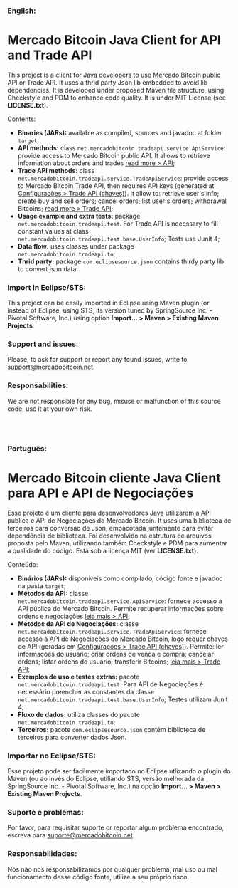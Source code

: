 ### English:
# Mercado Bitcoin Java Client for API and Trade API

This project is a client for Java developers to use Mercado Bitcoin public API or Trade API. It uses a thrid party Json lib embedded to avoid lib dependencies. It is developed under proposed Maven file structure, using Checkstyle and PDM to enhance code quality. It is under MIT License (see **LICENSE.txt**).

Contents:
 - **Binaries (JARs):** available as compiled, sources and javadoc at folder ``target``;
 - **API methods:** class ``net.mercadobitcoin.tradeapi.service.ApiService``: provide access to Mercado Bitcoin public API. It allows to retrieve information about orders and trades [read more > API](https://www.mercadobitcoin.net/api/);
 - **Trade API methods:** class ``net.mercadobitcoin.tradeapi.service.TradeApiService``: provide access to Mercado Bitcoin Trade API, then requires API keys (generated at [Configurações > Trade API (chaves)](https://www.mercadobitcoin.net/tapi/configuracoes/)). It allow to: retrieve user's info; create buy and sell orders; cancel orders; list user's orders; withdrawal Bitcoins; [read more > Trade API](https://www.mercadobitcoin.net/trade-api/);
 - **Usage example and extra tests:** package ``net.mercadobitcoin.tradeapi.test``. For Trade API is necessary to fill constant values at class ``net.mercadobitcoin.tradeapi.test.base.UserInfo``; Tests use Junit 4;
 - **Data flow:** uses classes under package ``net.mercadobitcoin.tradeapi.to``;
 - **Thrid party:** package ``com.eclipsesource.json`` contains thirdy party lib to convert json data. 


### Import in Eclipse/STS:

This project can be easily imported in Eclipse using Maven plugin (or instead of Eclipse, using STS, its version tuned by SpringSource Inc. - Pivotal Software, Inc.) using option **Import... > Maven > Existing Maven Projects**.


### Support and issues:

Please, to ask for support or report any found issues, write to support@mercadobitcoin.net.

### Responsabilities:

We are not responsible for any bug, misuse or malfunction of this source code, use it at your own risk.


<br/><br/>
### Português:

# Mercado Bitcoin cliente Java Client para API e API de Negociações

Esse projeto é um cliente para desenvolvedores Java utilizarem a API pública e API de Negociações do Mercado Bitcoin. It uses uma biblioteca de terceiros para conversão de Json, empacotada juntamente para evitar dependência de biblioteca. Foi desenvolvido na estrutura de arquivos proposta pelo Maven, utilizando também Checkstyle e PDM para aumentar a qualidade do código. Está sob a licença MIT (ver **LICENSE.txt**).

Conteúdo:
 - **Binários (JARs):** disponíveis como compilado, código fonte e javadoc na pasta ``target``;
 - **Métodos da API:** classe ``net.mercadobitcoin.tradeapi.service.ApiService``: fornece accesso à API pública do Mercado Bitcoin. Permite recuperar informações sobre ordens e negociações [leia mais > API](https://www.mercadobitcoin.net/api/);
 - **Métodos da API de Negociações:** classe ``net.mercadobitcoin.tradeapi.service.TradeApiService``: fornece accesso à API de Negociações do Mercado Bitcoin, logo requer chaves de API (geradas em [Configurações > Trade API (chaves)](https://www.mercadobitcoin.net/tapi/configuracoes/)). Permite: ler informações do usuário; criar ordens de venda e compra; cancelar ordens; listar ordens do usuário; transferir Bitcoins; [leia mais > Trade API](https://www.mercadobitcoin.net/trade-api/);
 - **Exemplos de uso e testes extras:** pacote ``net.mercadobitcoin.tradeapi.test``. Para API de Negociações é necessário preencher as constantes da classe ``net.mercadobitcoin.tradeapi.test.base.UserInfo``; Testes utilizam Junit 4;
 - **Fluxo de dados:** utiliza classes do pacote ``net.mercadobitcoin.tradeapi.to``;
 - **Terceiros:** pacote ``com.eclipsesource.json`` contém biblioteca de terceiros para converter dados Json. 


### Importar no Eclipse/STS:

Esse projeto pode ser facilmente importado no Eclipse utlizando o plugin do Maven (ou ao invés do Eclipse, utiliando STS, versão melhorada da SpringSource Inc. - Pivotal Software, Inc.) na opção  **Import... > Maven > Existing Maven Projects**.

### Suporte e problemas:

Por favor, para requisitar suporte or reportar algum problema encontrado, escreva para suporte@mercadobitcoin.net.

### Responsabilidades:

Nós não nos responsabilizamos por qualquer problema, mal uso ou mal funcionamento desse código fonte, utilize a seu próprio risco.
